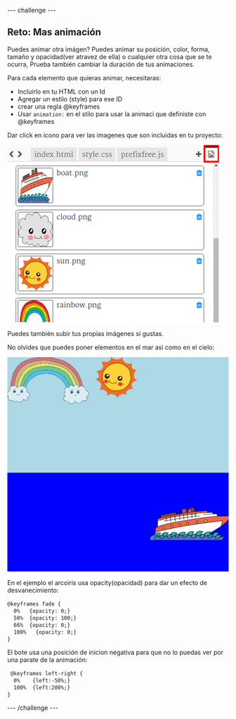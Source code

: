 --- challenge ---
## Reto: Mas animación

Puedes animar otra imágen? Puedes animar su posición, color, forma, tamaño y opacidad(ver atravez de ella) o  cualquier otra cosa que se te ocurra, Prueba también cambiar la duración de tus animaciones.

Para cada elemento que quieras animar, necesitaras:

+ Incluirlo en tu HTML con un Id
+ Agregar un estilo (style) para ese ID
+ crear una regla @keyframes
+ Usar `animation:` en el stilo para usar la animaci que definiste con @keyframes 

Dar click en ícono para ver las imagenes que son incluidas en tu proyecto:

![screenshot](images/sunrise-images.png)

Puedes también subir tus propias imágenes si gustas.

No olvides que puedes poner elementos en el mar asi como en el cielo:

![screenshot](images/sunrise-boat.png)


En el ejemplo el arcoiris usa opacity(opacidad) para dar un efecto de desvanecimiento:

```
@keyframes fade {
  0%   {opacity: 0;}
  50%  {opacity: 100;}
  66%  {opacity: 0;}
  100%   {opacity: 0;}
}
```

El bote usa una posición de inicion negativa para que no lo puedas ver por una parate de la animación:

```
 @keyframes left-right {
  0%    {left:-50%;}
  100%  {left:200%;}
}
```



--- /challenge ---